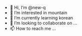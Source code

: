 - 👋 Hi, I’m @new-q
- 👀 I’m interested in mountain
- 🌱 I’m currently learning korean
- 💞️ I’m looking to collaborate on ...
- 📫 How to reach me ...

<!---
new-q/new-q is a ✨ special ✨ repository because its `README.md` (this file) appears on your GitHub profile.
You can click the Preview link to take a look at your changes.
--->
